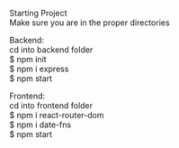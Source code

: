 Starting Project  
Make sure you are in the proper directories  

Backend:  
  cd into backend folder  
  $ npm init  
  $ npm i express  
  $ npm start  

Frontend:  
  cd into frontend folder  
  $ npm i react-router-dom  
  $ npm i date-fns  
  $ npm start  


